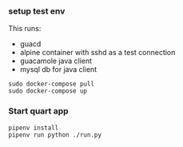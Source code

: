
### setup test env


This runs:
- guacd
- alpine container with sshd as a test connection
- guacamole java client
- mysql db for java client


```
sudo docker-compose pull
sudo docker-compose up
```

### Start quart app

```
pipenv install
pipenv run python ./run.py
```
